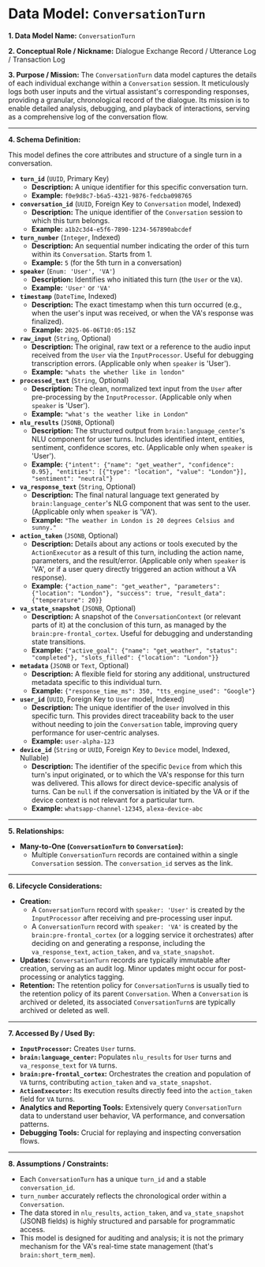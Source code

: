 # Data Model: `ConversationTurn`

**1. Data Model Name:** `ConversationTurn`

**2. Conceptual Role / Nickname:** Dialogue Exchange Record / Utterance Log / Transaction Log

**3. Purpose / Mission:**
The `ConversationTurn` data model captures the details of each individual exchange within a `Conversation` session. It meticulously logs both user inputs and the virtual assistant's corresponding responses, providing a granular, chronological record of the dialogue. Its mission is to enable detailed analysis, debugging, and playback of interactions, serving as a comprehensive log of the conversation flow.

---

**4. Schema Definition:**

This model defines the core attributes and structure of a single turn in a conversation.

* **`turn_id`** (`UUID`, Primary Key)
    * **Description:** A unique identifier for this specific conversation turn.
    * **Example:** `f0e9d8c7-b6a5-4321-9876-fedcba098765`
* **`conversation_id`** (`UUID`, Foreign Key to `Conversation` model, Indexed)
    * **Description:** The unique identifier of the `Conversation` session to which this turn belongs.
    * **Example:** `a1b2c3d4-e5f6-7890-1234-567890abcdef`
* **`turn_number`** (`Integer`, Indexed)
    * **Description:** An sequential number indicating the order of this turn within its `Conversation`. Starts from 1.
    * **Example:** `5` (for the 5th turn in a conversation)
* **`speaker`** (`Enum: 'User', 'VA'`)
    * **Description:** Identifies who initiated this turn (the `User` or the `VA`).
    * **Example:** `'User'` or `'VA'`
* **`timestamp`** (`DateTime`, Indexed)
    * **Description:** The exact timestamp when this turn occurred (e.g., when the user's input was received, or when the VA's response was finalized).
    * **Example:** `2025-06-06T10:05:15Z`
* **`raw_input`** (`String`, Optional)
    * **Description:** The original, raw text or a reference to the audio input received from the `User` via the `InputProcessor`. Useful for debugging transcription errors. (Applicable only when `speaker` is 'User').
    * **Example:** `"whats the whether like in london"`
* **`processed_text`** (`String`, Optional)
    * **Description:** The clean, normalized text input from the `User` after pre-processing by the `InputProcessor`. (Applicable only when `speaker` is 'User').
    * **Example:** `"what's the weather like in London"`
* **`nlu_results`** (`JSONB`, Optional)
    * **Description:** The structured output from `brain:language_center`'s NLU component for user turns. Includes identified intent, entities, sentiment, confidence scores, etc. (Applicable only when `speaker` is 'User').
    * **Example:** `{"intent": {"name": "get_weather", "confidence": 0.95}, "entities": [{"type": "location", "value": "London"}], "sentiment": "neutral"}`
* **`va_response_text`** (`String`, Optional)
    * **Description:** The final natural language text generated by `brain:language_center`'s NLG component that was sent to the user. (Applicable only when `speaker` is 'VA').
    * **Example:** `"The weather in London is 20 degrees Celsius and sunny."`
* **`action_taken`** (`JSONB`, Optional)
    * **Description:** Details about any actions or tools executed by the `ActionExecutor` as a result of this turn, including the action name, parameters, and the result/error. (Applicable only when `speaker` is 'VA', or if a user query directly triggered an action without a VA response).
    * **Example:** `{"action_name": "get_weather", "parameters": {"location": "London"}, "success": true, "result_data": {"temperature": 20}}`
* **`va_state_snapshot`** (`JSONB`, Optional)
    * **Description:** A snapshot of the `ConversationContext` (or relevant parts of it) at the conclusion of this turn, as managed by the `brain:pre-frontal_cortex`. Useful for debugging and understanding state transitions.
    * **Example:** `{"active_goal": {"name": "get_weather", "status": "completed"}, "slots_filled": {"location": "London"}}`
* **`metadata`** (`JSONB` or `Text`, Optional)
    * **Description:** A flexible field for storing any additional, unstructured metadata specific to this individual turn.
    * **Example:** `{"response_time_ms": 350, "tts_engine_used": "Google"}`
* **`user_id`** (`UUID`, Foreign Key to `User` model, Indexed)
    * **Description:** The unique identifier of the `User` involved in this specific turn. This provides direct traceability back to the user without needing to join the `Conversation` table, improving query performance for user-centric analyses.
    * **Example:** `user-alpha-123`
* **`device_id`** (`String` or `UUID`, Foreign Key to `Device` model, Indexed, Nullable)
    * **Description:** The identifier of the specific `Device` from which this turn's input originated, or to which the VA's response for this turn was delivered. This allows for direct device-specific analysis of turns. Can be `null` if the conversation is initiated by the VA or if the device context is not relevant for a particular turn.
    * **Example:** `whatsapp-channel-12345`, `alexa-device-abc`

---

**5. Relationships:**

* **Many-to-One (`ConversationTurn` to `Conversation`):**
    * Multiple `ConversationTurn` records are contained within a single `Conversation` session. The `conversation_id` serves as the link.

---

**6. Lifecycle Considerations:**

* **Creation:**
    * A `ConversationTurn` record with `speaker: 'User'` is created by the `InputProcessor` after receiving and pre-processing user input.
    * A `ConversationTurn` record with `speaker: 'VA'` is created by the `brain:pre-frontal_cortex` (or a logging service it orchestrates) after deciding on and generating a response, including the `va_response_text`, `action_taken`, and `va_state_snapshot`.
* **Updates:** `ConversationTurn` records are typically immutable after creation, serving as an audit log. Minor updates might occur for post-processing or analytics tagging.
* **Retention:** The retention policy for `ConversationTurn`s is usually tied to the retention policy of its parent `Conversation`. When a `Conversation` is archived or deleted, its associated `ConversationTurn`s are typically archived or deleted as well.

---

**7. Accessed By / Used By:**

* **`InputProcessor`:** Creates `User` turns.
* **`brain:language_center`:** Populates `nlu_results` for `User` turns and `va_response_text` for `VA` turns.
* **`brain:pre-frontal_cortex`:** Orchestrates the creation and population of `VA` turns, contributing `action_taken` and `va_state_snapshot`.
* **`ActionExecutor`:** Its execution results directly feed into the `action_taken` field for `VA` turns.
* **Analytics and Reporting Tools:** Extensively query `ConversationTurn` data to understand user behavior, VA performance, and conversation patterns.
* **Debugging Tools:** Crucial for replaying and inspecting conversation flows.

---

**8. Assumptions / Constraints:**

* Each `ConversationTurn` has a unique `turn_id` and a stable `conversation_id`.
* `turn_number` accurately reflects the chronological order within a `Conversation`.
* The data stored in `nlu_results`, `action_taken`, and `va_state_snapshot` (JSONB fields) is highly structured and parsable for programmatic access.
* This model is designed for auditing and analysis; it is not the primary mechanism for the VA's real-time state management (that's `brain:short_term_mem`).
